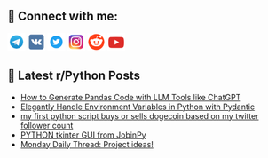 ## 🔎 Connect with me:
[<img src="https://github.com/bullbesh/bullbesh/blob/main/images/Telegram.png" width="32" height="32" />](https://t.me/bullbesh)
[<img src="https://github.com/bullbesh/bullbesh/blob/main/images/VK.png" width="32" height="32" />](https://vk.com/bullbesh)
[<img src="https://github.com/bullbesh/bullbesh/blob/main/images/Twitter.png" width="32" height="32" />](https://twitter.com/bullbesh1)
[<img src="https://github.com/bullbesh/bullbesh/blob/main/images/Instagram.png" width="32" height="32" />](https://www.instagram.com/bullbesh)
[<img src="https://github.com/bullbesh/bullbesh/blob/main/images/Reddit.png" width="32" height="32" />](https://www.reddit.com/user/bullbesh)
[<img src="https://github.com/bullbesh/bullbesh/blob/main/images/YouTube.png" width="32" height="32" />](https://www.youtube.com/channel/UCtfjRs6uzgq5mfm8S06WTcg)

## 📕 Latest r/Python Posts
<!-- BLOG-POST-LIST:START -->
- [How to Generate Pandas Code with LLM Tools like ChatGPT](https://www.reddit.com/r/Python/comments/134gi9x/how_to_generate_pandas_code_with_llm_tools_like/)
- [Elegantly Handle Environment Variables in Python with Pydantic](https://www.reddit.com/r/Python/comments/134g767/elegantly_handle_environment_variables_in_python/)
- [my first python script buys or sells dogecoin based on my twitter follower count](https://www.reddit.com/r/Python/comments/134f34l/my_first_python_script_buys_or_sells_dogecoin/)
- [PYTHON tkinter GUI from JobinPy](https://www.reddit.com/r/Python/comments/134bhwu/python_tkinter_gui_from_jobinpy/)
- [Monday Daily Thread: Project ideas!](https://www.reddit.com/r/Python/comments/13472vn/monday_daily_thread_project_ideas/)
<!-- BLOG-POST-LIST:END -->
